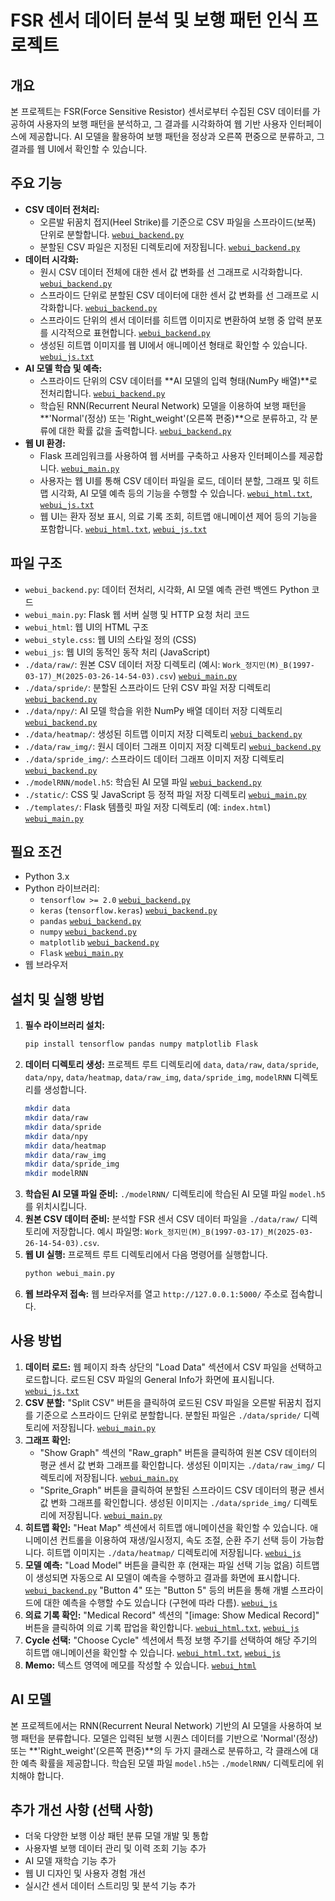 # FSR 센서 데이터 분석 및 보행 패턴 인식 프로젝트

## 개요

본 프로젝트는 FSR(Force Sensitive Resistor) 센서로부터 수집된 CSV 데이터를 가공하여 사용자의 보행 패턴을 분석하고, 그 결과를 시각화하여 웹 기반 사용자 인터페이스에 제공합니다. AI 모델을 활용하여 보행 패턴을 정상과 오른쪽 편중으로 분류하고, 그 결과를 웹 UI에서 확인할 수 있습니다.

## 주요 기능

* **CSV 데이터 전처리:**
    * 오른발 뒤꿈치 접지(Heel Strike)를 기준으로 CSV 파일을 스프라이드(보폭) 단위로 분할합니다. [`webui_backend.py`](webui_backend.py)
    * 분할된 CSV 파일은 지정된 디렉토리에 저장됩니다. [`webui_backend.py`](webui_backend.py)
* **데이터 시각화:**
    * 원시 CSV 데이터 전체에 대한 센서 값 변화를 선 그래프로 시각화합니다. [`webui_backend.py`](webui_backend.py)
    * 스프라이드 단위로 분할된 CSV 데이터에 대한 센서 값 변화를 선 그래프로 시각화합니다. [`webui_backend.py`](webui_backend.py)
    * 스프라이드 단위의 센서 데이터를 히트맵 이미지로 변환하여 보행 중 압력 분포를 시각적으로 표현합니다. [`webui_backend.py`](webui_backend.py)
    * 생성된 히트맵 이미지를 웹 UI에서 애니메이션 형태로 확인할 수 있습니다. [`webui_js.txt`](webui_js.txt)
* **AI 모델 학습 및 예측:**
    * 스프라이드 단위의 CSV 데이터를 **AI 모델의 입력 형태(NumPy 배열)**로 전처리합니다. [`webui_backend.py`](webui_backend.py)
    * 학습된 RNN(Recurrent Neural Network) 모델을 이용하여 보행 패턴을 **'Normal'(정상) 또는 'Right\_weight'(오른쪽 편중)**으로 분류하고, 각 분류에 대한 확률 값을 출력합니다. [`webui_backend.py`](webui_backend.py)
* **웹 UI 환경:**
    * Flask 프레임워크를 사용하여 웹 서버를 구축하고 사용자 인터페이스를 제공합니다. [`webui_main.py`](webui_main.py)
    * 사용자는 웹 UI를 통해 CSV 데이터 파일을 로드, 데이터 분할, 그래프 및 히트맵 시각화, AI 모델 예측 등의 기능을 수행할 수 있습니다. [`webui_html.txt`](webui_html.txt), [`webui_js.txt`](webui_js.txt)
    * 웹 UI는 환자 정보 표시, 의료 기록 조회, 히트맵 애니메이션 제어 등의 기능을 포함합니다. [`webui_html.txt`](webui_html.txt), [`webui_js.txt`](webui_js.txt)

## 파일 구조

* `webui_backend.py`: 데이터 전처리, 시각화, AI 모델 예측 관련 백엔드 Python 코드
* `webui_main.py`: Flask 웹 서버 실행 및 HTTP 요청 처리 코드
* `webui_html`: 웹 UI의 HTML 구조
* `webui_style.css`: 웹 UI의 스타일 정의 (CSS)
* `webui_js`: 웹 UI의 동적인 동작 처리 (JavaScript)
* `./data/raw/`: 원본 CSV 데이터 저장 디렉토리 (예시: `Work_정지민(M)_B(1997-03-17)_M(2025-03-26-14-54-03).csv`) [`webui_main.py`](webui_main.py)
* `./data/spride/`: 분할된 스프라이드 단위 CSV 파일 저장 디렉토리 [`webui_backend.py`](webui_backend.py)
* `./data/npy/`: AI 모델 학습을 위한 NumPy 배열 데이터 저장 디렉토리 [`webui_backend.py`](webui_backend.py)
* `./data/heatmap/`: 생성된 히트맵 이미지 저장 디렉토리 [`webui_backend.py`](webui_backend.py)
* `./data/raw_img/`: 원시 데이터 그래프 이미지 저장 디렉토리 [`webui_backend.py`](webui_backend.py)
* `./data/spride_img/`: 스프라이드 데이터 그래프 이미지 저장 디렉토리 [`webui_backend.py`](webui_backend.py)
* `./modelRNN/model.h5`: 학습된 AI 모델 파일 [`webui_backend.py`](webui_backend.py)
* `./static/`: CSS 및 JavaScript 등 정적 파일 저장 디렉토리 [`webui_main.py`](webui_main.py)
* `./templates/`: Flask 템플릿 파일 저장 디렉토리 (예: `index.html`) [`webui_main.py`](webui_main.py)

## 필요 조건

* Python 3.x
* Python 라이브러리:
    * `tensorflow >= 2.0` [`webui_backend.py`](webui_backend.py)
    * `keras` (`tensorflow.keras`) [`webui_backend.py`](webui_backend.py)
    * `pandas` [`webui_backend.py`](webui_backend.py)
    * `numpy` [`webui_backend.py`](webui_backend.py)
    * `matplotlib` [`webui_backend.py`](webui_backend.py)
    * `Flask` [`webui_main.py`](webui_main.py)
* 웹 브라우저

## 설치 및 실행 방법

1.  **필수 라이브러리 설치:**
    ```bash
    pip install tensorflow pandas numpy matplotlib Flask
    ```
2.  **데이터 디렉토리 생성:** 프로젝트 루트 디렉토리에 `data`, `data/raw`, `data/spride`, `data/npy`, `data/heatmap`, `data/raw_img`, `data/spride_img`, `modelRNN` 디렉토리를 생성합니다.
    ```bash
    mkdir data
    mkdir data/raw
    mkdir data/spride
    mkdir data/npy
    mkdir data/heatmap
    mkdir data/raw_img
    mkdir data/spride_img
    mkdir modelRNN
    ```
3.  **학습된 AI 모델 파일 준비:** `./modelRNN/` 디렉토리에 학습된 AI 모델 파일 `model.h5`를 위치시킵니다.
4.  **원본 CSV 데이터 준비:** 분석할 FSR 센서 CSV 데이터 파일을 `./data/raw/` 디렉토리에 저장합니다. 예시 파일명: `Work_정지민(M)_B(1997-03-17)_M(2025-03-26-14-54-03).csv`.
5.  **웹 UI 실행:** 프로젝트 루트 디렉토리에서 다음 명령어를 실행합니다.
    ```bash
    python webui_main.py
    ```
6.  **웹 브라우저 접속:** 웹 브라우저를 열고 `http://127.0.0.1:5000/` 주소로 접속합니다.

## 사용 방법

1.  **데이터 로드:** 웹 페이지 좌측 상단의 "Load Data" 섹션에서 CSV 파일을 선택하고 로드합니다. 로드된 CSV 파일의 General Info가 화면에 표시됩니다. [`webui_js.txt`](webui_js.txt)
2.  **CSV 분할:** "Split CSV" 버튼을 클릭하여 로드된 CSV 파일을 오른발 뒤꿈치 접지를 기준으로 스프라이드 단위로 분할합니다. 분할된 파일은 `./data/spride/` 디렉토리에 저장됩니다. [`webui_main.py`](webui_main.py)
3.  **그래프 확인:**
    * "Show Graph" 섹션의 "Raw\_graph" 버튼을 클릭하여 원본 CSV 데이터의 평균 센서 값 변화 그래프를 확인합니다. 생성된 이미지는 `./data/raw_img/` 디렉토리에 저장됩니다. [`webui_main.py`](webui_main.py)
    * "Sprite\_Graph" 버튼을 클릭하여 분할된 스프라이드 CSV 데이터의 평균 센서 값 변화 그래프를 확인합니다. 생성된 이미지는 `./data/spride_img/` 디렉토리에 저장됩니다. [`webui_main.py`](webui_main.py)
4.  **히트맵 확인:** "Heat Map" 섹션에서 히트맵 애니메이션을 확인할 수 있습니다. 애니메이션 컨트롤을 이용하여 재생/일시정지, 속도 조절, 순환 주기 선택 등이 가능합니다. 히트맵 이미지는 `./data/heatmap/` 디렉토리에 저장됩니다. [`webui_js`](webui_js)
5.  **모델 예측:** "Load Model" 버튼을 클릭한 후 (현재는 파일 선택 기능 없음) 히트맵이 생성되면 자동으로 AI 모델이 예측을 수행하고 결과를 화면에 표시합니다. [`webui_backend.py`](webui_backend.py) "Button 4" 또는 "Button 5" 등의 버튼을 통해 개별 스프라이드에 대한 예측을 수행할 수도 있습니다 (구현에 따라 다름). [`webui_js`](webui_js)
6.  **의료 기록 확인:** "Medical Record" 섹션의 "[image: Show Medical Record]" 버튼을 클릭하여 의료 기록 팝업을 확인합니다. [`webui_html.txt`](webui_html.txt), [`webui_js`](webui_js.txt)
7.  **Cycle 선택:** "Choose Cycle" 섹션에서 특정 보행 주기를 선택하여 해당 주기의 히트맵 애니메이션을 확인할 수 있습니다. [`webui_html.txt`](webui_html.txt), [`webui_js`](webui_js.txt)
8.  **Memo:** 텍스트 영역에 메모를 작성할 수 있습니다. [`webui_html`](webui_html)

## AI 모델

본 프로젝트에서는 RNN(Recurrent Neural Network) 기반의 AI 모델을 사용하여 보행 패턴을 분류합니다. 모델은 입력된 보행 시퀀스 데이터를 기반으로 'Normal'(정상) 또는 **'Right\_weight'(오른쪽 편중)**의 두 가지 클래스로 분류하고, 각 클래스에 대한 예측 확률을 제공합니다. 학습된 모델 파일 `model.h5`는 `./modelRNN/` 디렉토리에 위치해야 합니다.

## 추가 개선 사항 (선택 사항)

* 더욱 다양한 보행 이상 패턴 분류 모델 개발 및 통합
* 사용자별 보행 데이터 관리 및 이력 조회 기능 추가
* AI 모델 재학습 기능 추가
* 웹 UI 디자인 및 사용자 경험 개선
* 실시간 센서 데이터 스트리밍 및 분석 기능 추가
